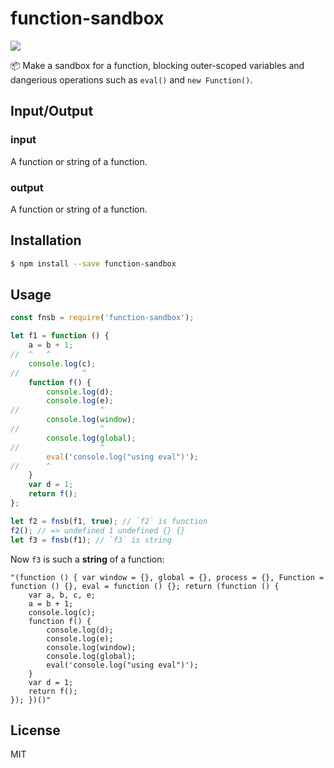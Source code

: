 # function-sandbox

<a href="https://www.npmjs.com/package/function-sandbox"><img src="https://img.shields.io/npm/v/function-sandbox.svg"></a>

📦 Make a sandbox for a function, blocking outer-scoped variables and dangerious operations such as `eval()` and `new Function()`.

## Input/Output

### input

A function or string of a function.

### output

A function or string of a function.

## Installation

```bash
$ npm install --save function-sandbox
```

## Usage

```js
const fnsb = require('function-sandbox');

let f1 = function () {
    a = b + 1;
//  ^   ^
    console.log(c);
//              ^
    function f() {
        console.log(d);
        console.log(e);
//                  ^
        console.log(window);
//                  ^
        console.log(global);
//                  ^
        eval('console.log("using eval")');
//      ^
    }
    var d = 1;
    return f();
};

let f2 = fnsb(f1, true); // `f2` is function
f2(); // => undefined 1 undefined {} {}
let f3 = fnsb(f1); // `f3` is string
```

Now `f3` is such a **string** of a function:

```
"(function () { var window = {}, global = {}, process = {}, Function = function () {}, eval = function () {}; return (function () {
    var a, b, c, e;
    a = b + 1;
    console.log(c);
    function f() {
        console.log(d);
        console.log(e);
        console.log(window);
        console.log(global);
        eval('console.log("using eval")');
    }
    var d = 1;
    return f();
}); })()"
```

## License

MIT
